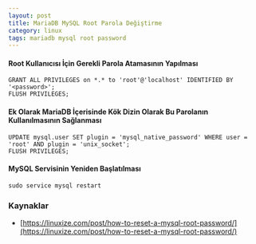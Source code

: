 ```yaml
---
layout: post
title: MariaDB MySQL Root Parola Değiştirme
category: linux
tags: mariadb mysql root password
---
```


#### Root Kullanıcısı İçin Gerekli Parola Atamasının Yapılması

    GRANT ALL PRIVILEGES on *.* to 'root'@'localhost' IDENTIFIED BY '<password>';
    FLUSH PRIVILEGES;

#### Ek Olarak MariaDB İçerisinde Kök Dizin Olarak Bu Parolanın Kullanılmasının Sağlanması

    UPDATE mysql.user SET plugin = 'mysql_native_password' WHERE user = 'root' AND plugin = 'unix_socket';
    FLUSH PRIVILEGES;

#### MySQL Servisinin Yeniden Başlatılması

    sudo service mysql restart

### Kaynaklar

- [https://linuxize.com/post/how-to-reset-a-mysql-root-password/](https://linuxize.com/post/how-to-reset-a-mysql-root-password/)

